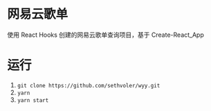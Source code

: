 # 网易云歌单
使用 React Hooks 创建的网易云歌单查询项目，基于 Create-React_App

# 运行

1. `git clone https://github.com/sethvoler/wyy.git`
2. `yarn`
3. `yarn start`